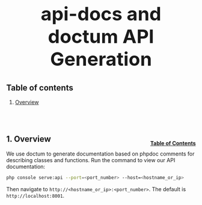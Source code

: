 <h1 style="font-size: 50px; text-align: center;">api-docs and doctum API Generation</h1>

## Table of contents
1. [Overview](#overview)
<br>
<br>

## 1. Overview <a id="overview"></a><span style="float: right; font-size: 14px; padding-top: 15px;">[Table of Contents](#table-of-contents)</span>
We use doctum to generate documentation based on phpdoc comments for describing classes and functions.  Run the command to view our API documentation:

```sh
php console serve:api --port=<port_number> --host=<hostname_or_ip>
```

Then navigate to `http://<hostname_or_ip>:<port_number>`.  The default is `http://localhost:8001`.